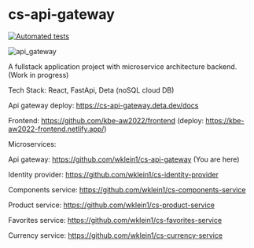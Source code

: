 # cs-api-gateway

[![Automated tests](https://github.com/wklein1/cs-api-gateway/actions/workflows/python-app.yml/badge.svg?branch=main)](https://github.com/wklein1/cs-api-gateway/actions/workflows/python-app.yml)

![api_gateway](https://user-images.githubusercontent.com/75163928/200685777-a88d311f-e173-4252-b776-0925462f5061.jpg)


A fullstack application project with microservice architecture backend. (Work in progress)

Tech Stack: React, FastApi, Deta (noSQL cloud DB)

Api gateway deploy: https://cs-api-gateway.deta.dev/docs

Frontend: https://github.com/kbe-aw2022/frontend (deploy: https://kbe-aw2022-frontend.netlify.app/)

Microservices:

Api gateway: https://github.com/wklein1/cs-api-gateway (You are here)

Identity provider: https://github.com/wklein1/cs-identity-provider

Components service: https://github.com/wklein1/cs-components-service

Product service: https://github.com/wklein1/cs-product-service

Favorites service: https://github.com/wklein1/cs-favorites-service

Currency service: https://github.com/wklein1/cs-currency-service

